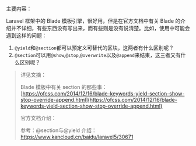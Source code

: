 主要内容：

Laravel 框架中的 Blade 模板引擎，很好用，但是在官方文档中有关 Blade 的介绍并不详细，有些东西没有写出来，而有些则是没有说清楚。比如，使用中可能会遇到这样的问题：

1. `@yield`和`@section`都可以预定义可替代的区块，这两者有什么区别呢？
2. `@section`可以用`@show`,`@stop`,`@overwrite`以及`@append`来结束，这三者又有什么区别呢？

> 详见文摘：
>
> Blade 模板中有关 section 的那些事：[https://ofcss.com/2014/12/16/blade-keywords-yield-section-show-stop-override-append.html](https://ofcss.com/2014/12/16/blade-keywords-yield-section-show-stop-override-append.html)
>
> 官方文档介绍：
>
> 参考：@section与@yield 介绍：https://www.kancloud.cn/baidu/laravel5/30671



